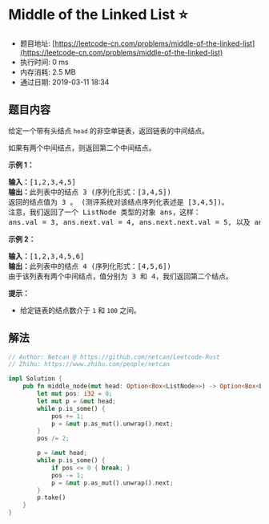 # Middle of the Linked List :star:
- 题目地址: [https://leetcode-cn.com/problems/middle-of-the-linked-list](https://leetcode-cn.com/problems/middle-of-the-linked-list)
- 执行时间: 0 ms 
- 内存消耗: 2.5 MB
- 通过日期: 2019-03-11 18:34

## 题目内容
<p>给定一个带有头结点 <code>head</code> 的非空单链表，返回链表的中间结点。</p>

<p>如果有两个中间结点，则返回第二个中间结点。</p>



<p><strong>示例 1：</strong></p>

<pre><strong>输入：</strong>[1,2,3,4,5]
<strong>输出：</strong>此列表中的结点 3 (序列化形式：[3,4,5])
返回的结点值为 3 。 (测评系统对该结点序列化表述是 [3,4,5])。
注意，我们返回了一个 ListNode 类型的对象 ans，这样：
ans.val = 3, ans.next.val = 4, ans.next.next.val = 5, 以及 ans.next.next.next = NULL.
</pre>

<p><strong>示例 2：</strong></p>

<pre><strong>输入：</strong>[1,2,3,4,5,6]
<strong>输出：</strong>此列表中的结点 4 (序列化形式：[4,5,6])
由于该列表有两个中间结点，值分别为 3 和 4，我们返回第二个结点。
</pre>



<p><strong>提示：</strong></p>

<ul>
	<li>给定链表的结点数介于 <code>1</code> 和 <code>100</code> 之间。</li>
</ul>


## 解法
```rust
// Author: Netcan @ https://github.com/netcan/Leetcode-Rust
// Zhihu: https://www.zhihu.com/people/netcan

impl Solution {
    pub fn middle_node(mut head: Option<Box<ListNode>>) -> Option<Box<ListNode>> {
        let mut pos: i32 = 0;
        let mut p = &mut head;
        while p.is_some() {
            pos += 1;
            p = &mut p.as_mut().unwrap().next;
        }
        pos /= 2;

        p = &mut head;
        while p.is_some() {
            if pos <= 0 { break; }
            pos -= 1;
            p = &mut p.as_mut().unwrap().next;
        }
        p.take()
    }
}


```